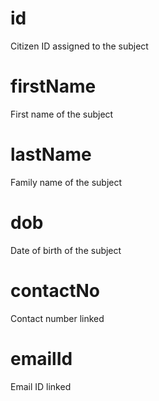 # id

Citizen ID assigned to the subject

# firstName

First name of the subject

# lastName

Family name of the subject

# dob

Date of birth of the subject

# contactNo

Contact number linked

# emailId

Email ID linked


